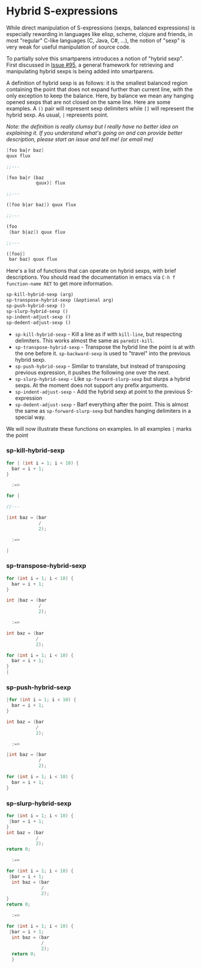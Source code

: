 # Hybrid S-expressions

While direct manipulation of S-expressions (sexps, balanced expressions) is especially rewarding in languages like elisp, scheme, clojure and friends, in most "regular" C-like languages (C, Java, C#, ...), the notion of "sexp" is very weak for useful manipulation of source code.

To partially solve this smartparens introduces a notion of "hybrid sexp". First discussed in [Issue #95](https://github.com/Fuco1/smartparens/issues/95), a general framework for retrieving and manipulating hybrid sexps is being added into smartparens.

A definition of hybrid sexp is as follows: it is the smallest balanced region containing the point that does not expand further than current line, with the only exception to keep the balance. Here, by balance we mean any hanging opened sexps that are not closed on the same line. Here are some examples. A `()` pair will represent sexp delimiters while `[]` will represent the hybrid sexp. As usual, `|` represents point.

*Note: the definition is really clumsy but I really have no better idea on explaining it. If you understand what's going on and can provide better description, please start an issue and tell me! (or email me)*

```scheme
[foo ba|r baz]
quux flux

;;---

[foo ba|r (baz
           quux)] flux

;;---

([foo b|ar baz]) quux flux

;;---

(foo
 [bar b|az]) quux flux

;;---

([foo|]
 bar baz) quux flux
```

Here's a list of functions that can operate on hybrid sexps, with brief descriptions. You should read the documentation in emacs via `C-h f function-name RET` to get more information.

```scheme
sp-kill-hybrid-sexp (arg)
sp-transpose-hybrid-sexp (&optional arg)
sp-push-hybrid-sexp ()
sp-slurp-hybrid-sexp ()
sp-indent-adjust-sexp ()
sp-dedent-adjust-sexp ()
```

* `sp-kill-hybrid-sexp` - Kill a line as if with `kill-line`, but respecting delimiters. This works almost the same as `paredit-kill`.
* `sp-transpose-hybrid-sexp` - Transpose the hybrid line the point is at with the one before it. `sp-backward-sexp` is used to "travel" into the previous hybrid sexp.
* `sp-push-hybrid-sexp` - Similar to translate, but instead of transposing previous expression, it pushes the following one over the next.
* `sp-slurp-hybrid-sexp` - Like `sp-forward-slurp-sexp` but slurps a hybrid sexps. At the moment does not support any prefix arguments.
* `sp-indent-adjust-sexp` - Add the hybrid sexp at point to the previous S-expression
* `sp-dedent-adjust-sexp` - Barf everything after the point. This is almost the same as `sp-forward-slurp-sexp` but handles hanging delimiters in a special way.

We will now illustrate these functions on examples. In all examples `|` marks the point

### sp-kill-hybrid-sexp

```c
for | (int i = 1; i < 10) {
  bar = i + 1;
}

  :=>

for |

//---

|int baz = (bar
            /
            2);

  :=>

|
```

### sp-transpose-hybrid-sexp

```c
for (int i = 1; i < 10) {
  bar = i + 1;
}

int |baz = (bar
            /
            2);

  :=>

int baz = (bar
           /
           2);

for (int i = 1; i < 10) {
  bar = i + 1;
}
|
```

### sp-push-hybrid-sexp

```c
|for (int i = 1; i < 10) {
  bar = i + 1;
}

int baz = (bar
           /
           2);

  :=>

|int baz = (bar
            /
            2);

for (int i = 1; i < 10) {
  bar = i + 1;
}
```

### sp-slurp-hybrid-sexp

```c
for (int i = 1; i < 10) {
 |bar = i + 1;
}
int baz = (bar
           /
           2);
return 0;

  :=>

for (int i = 1; i < 10) {
 |bar = i + 1;
  int baz = (bar
             /
             2);
}
return 0;

  :=>

for (int i = 1; i < 10) {
 |bar = i + 1;
  int baz = (bar
             /
             2);
  return 0;
  }
```
